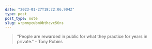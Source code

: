 ```yaml
---
date: "2023-01-27T18:22:06.904Z"
type: post 
post_type: note
slug: wrpmnycubm0bthcvc56ns
---
```

> “People are rewarded in public for what they practice for years in private.” - Tony Robins